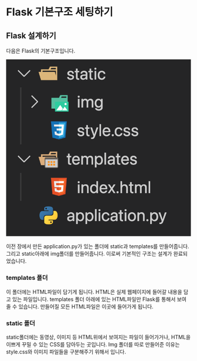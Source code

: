 # Flask 기본구조 세팅하기

## Flask 설계하기

다음은 Flask의 기본구조입니다.

![./first_design.png](./first_design.png)

이전 장에서 만든 application.py가 있는 폴더에 static과 templates를 만들어줍니다. 그리고 static아래에 img폴더를 만들어줍니다. 이로써 기본적인 구조는 설계가 완료되었습니다.

### templates 폴더

이 폴더에는 HTML파일이 담기게 됩니다. HTML은 실제 웹페이지에 들어갈 내용을 담고 있는 파일입니다. 
templates 폴더 아래에 있는 HTML파일만 Flask를 통해서 보여줄 수 있습니다. 만들어질 모든 HTML파일은 이곳에 들어가게 됩니다.

### static 폴더

static폴더에는 동영상, 이미지 등 HTML위에서 보여지는 파일이 들어가거나, HTML을 이쁘게 꾸밀 수 있는 CSS를 담아두는 곳입니다. Img 폴더를 따로 만들어준 이유는 style.css와 이미지 파일들을 구분해주기 위해서 입니다.
